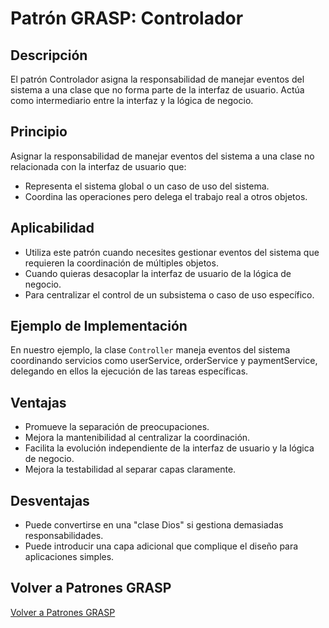# Patrón GRASP: Controlador

## Descripción

El patrón Controlador asigna la responsabilidad de manejar eventos del sistema a una clase que no forma parte de la interfaz de usuario. Actúa como intermediario entre la interfaz y la lógica de negocio.

## Principio

Asignar la responsabilidad de manejar eventos del sistema a una clase no relacionada con la interfaz de usuario que:
- Representa el sistema global o un caso de uso del sistema.
- Coordina las operaciones pero delega el trabajo real a otros objetos.

## Aplicabilidad

- Utiliza este patrón cuando necesites gestionar eventos del sistema que requieren la coordinación de múltiples objetos.
- Cuando quieras desacoplar la interfaz de usuario de la lógica de negocio.
- Para centralizar el control de un subsistema o caso de uso específico.

## Ejemplo de Implementación

En nuestro ejemplo, la clase `Controller` maneja eventos del sistema coordinando servicios como userService, orderService y paymentService, delegando en ellos la ejecución de las tareas específicas.

## Ventajas

- Promueve la separación de preocupaciones.
- Mejora la mantenibilidad al centralizar la coordinación.
- Facilita la evolución independiente de la interfaz de usuario y la lógica de negocio.
- Mejora la testabilidad al separar capas claramente.

## Desventajas

- Puede convertirse en una "clase Dios" si gestiona demasiadas responsabilidades.
- Puede introducir una capa adicional que complique el diseño para aplicaciones simples.

## Volver a Patrones GRASP

[Volver a Patrones GRASP](../../../README.md)
